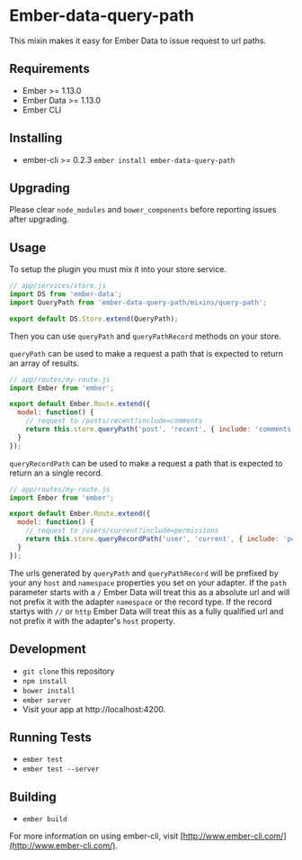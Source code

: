 # Ember-data-query-path

This mixin makes it easy for Ember Data to issue request to url paths.

## Requirements
* Ember >= 1.13.0
* Ember Data >= 1.13.0
* Ember CLI

## Installing

* ember-cli >= 0.2.3 `ember install ember-data-query-path`

## Upgrading

Please clear `node_modules` and `bower_components` before reporting issues after upgrading.

## Usage

To setup the plugin you must mix it into your store service.
```js
// app/services/store.js
import DS from 'ember-data';
import QueryPath from 'ember-data-query-path/mixins/query-path';

export default DS.Store.extend(QueryPath);
```

Then you can use `queryPath` and `queryPathRecord` methods on your store.

`queryPath` can be used to make a request a path that is expected to return an array of results.

```js
// app/routes/my-route.js
import Ember from 'ember';

export default Ember.Route.extend({
  model: function() {
    // request to /posts/recent?include=comments
    return this.store.queryPath('post', 'recent', { include: 'comments' });
  }
});
```

`queryRecordPath` can be used to make a request a path that is expected to return an a single record.


```js
// app/routes/my-route.js
import Ember from 'ember';

export default Ember.Route.extend({
  model: function() {
    // request to /users/current?include=permissions
    return this.store.queryRecordPath('user', 'current', { include: 'permissions' });
  }
});
```

The urls generated by `queryPath` and `queryPathRecord` will be prefixed by your any `host` and `namespace` properties you set on your adapter. If the `path` parameter starts with a `/` Ember Data will treat this as a absolute url and will not prefix it with the adapter `namespace` or the record type. If the record startys with `//` or `http` Ember Data will treat this as a fully qualified url and not prefix it with the adapter's `host` property.


## Development

* `git clone` this repository
* `npm install`
* `bower install`
* `ember server`
* Visit your app at http://localhost:4200.

## Running Tests

* `ember test`
* `ember test --server`

## Building

* `ember build`

For more information on using ember-cli, visit [http://www.ember-cli.com/](http://www.ember-cli.com/).
